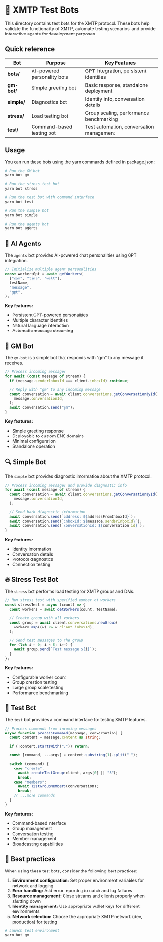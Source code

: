 # 🤖 XMTP Test Bots

This directory contains test bots for the XMTP protocol. These bots help validate the functionality of XMTP, automate testing scenarios, and provide interactive agents for development purposes.

## Quick reference

| Bot         | Purpose                     | Key Features                             |
| ----------- | --------------------------- | ---------------------------------------- |
| **bots/**   | AI-powered personality bots | GPT integration, persistent identities   |
| **gm-bot/** | Simple greeting bot         | Basic response, standalone deployment    |
| **simple/** | Diagnostics bot             | Identity info, conversation details      |
| **stress/** | Load testing bot            | Group scaling, performance benchmarking  |
| **test/**   | Command-based testing bot   | Test automation, conversation management |

## Usage

You can run these bots using the yarn commands defined in package.json:

```bash
# Run the GM bot
yarn bot gm

# Run the stress test bot
yarn bot stress

# Run the test bot with command interface
yarn bot test

# Run the simple bot
yarn bot simple

# Run the agents bot
yarn bot agents
```

## 🧠 AI Agents

The `agents` bot provides AI-powered chat personalities using GPT integration.

```typescript
// Initialize multiple agent personalities
const workersGpt = await getWorkers(
  ["sam", "tina", "walt"],
  testName,
  "message",
  "gpt",
);
```

**Key features:**

- Persistent GPT-powered personalities
- Multiple character identities
- Natural language interaction
- Automatic message streaming

## 👋 GM Bot

The `gm-bot` is a simple bot that responds with "gm" to any message it receives.

```typescript
// Process incoming messages
for await (const message of stream) {
  if (message.senderInboxId === client.inboxId) continue;

  // Reply with "gm" to any incoming message
  const conversation = await client.conversations.getConversationById(
    message.conversationId,
  );
  await conversation.send("gm");
}
```

**Key features:**

- Simple greeting response
- Deployable to custom ENS domains
- Minimal configuration
- Standalone operation

## 🔍 Simple Bot

The `simple` bot provides diagnostic information about the XMTP protocol.

```typescript
// Process incoming messages and provide diagnostic info
for await (const message of stream) {
  const conversation = await client.conversations.getConversationById(
    message.conversationId,
  );

  // Send back diagnostic information
  await conversation.send(`address: ${addressFromInboxId}`);
  await conversation.send(`inboxId: ${message.senderInboxId}`);
  await conversation.send(`conversationId: ${conversation.id}`);
}
```

**Key features:**

- Identity information
- Conversation details
- Protocol diagnostics
- Connection testing

## 🔥 Stress Test Bot

The `stress` bot performs load testing for XMTP groups and DMs.

```typescript
// Run stress test with specified number of workers
const stressTest = async (count) => {
  const workers = await getWorkers(count, testName);

  // Create group with all workers
  const group = await client.conversations.newGroup(
    workers.map((w) => w.client.inboxId),
  );

  // Send test messages to the group
  for (let i = 0; i < 5; i++) {
    await group.send(`Test message ${i}`);
  }
};
```

**Key features:**

- Configurable worker count
- Group creation testing
- Large group scale testing
- Performance benchmarking

## 🧪 Test Bot

The `test` bot provides a command interface for testing XMTP features.

```typescript
// Process commands from incoming messages
async function processCommand(message, conversation) {
  const content = message.content as string;

  if (!content.startsWith("/")) return;

  const [command, ...args] = content.substring(1).split(" ");

  switch (command) {
    case "create":
      await createTestGroup(client, args[0] || "5");
      break;
    case "members":
      await listGroupMembers(conversation);
      break;
    // ...more commands
  }
}
```

**Key features:**

- Command-based interface
- Group management
- Conversation testing
- Member management
- Broadcasting capabilities

## 📝 Best practices

When using these test bots, consider the following best practices:

1. **Environment configuration:** Set proper environment variables for network and logging
2. **Error handling:** Add error reporting to catch and log failures
3. **Resource management:** Close streams and clients properly when shutting down
4. **Identity management:** Use appropriate wallet keys for different environments
5. **Network selection:** Choose the appropriate XMTP network (dev, production) for testing

```bash
# Launch test environment
yarn bot gm
```
